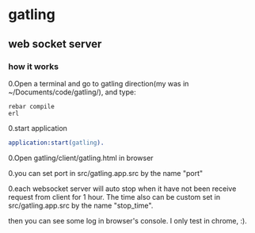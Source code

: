 # gatling
## web socket server
### how it works
0.Open a terminal and go to gatling direction(my was in ~/Documents/code/gatling/), and type:
```shell
rebar compile
erl
```
0.start application
```erlang
application:start(gatling).
```
0.Open gatling/client/gatling.html in browser

0.you can set port in src/gatling.app.src by the name "port"

0.each websocket server will auto stop when it have not been receive request from client for 1 hour. The time also can be custom set in src/gatling.app.src by the name "stop_time".

then you can see some log in browser's console. I only test in chrome, :).